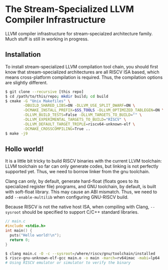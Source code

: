 The Stream-Specialized LLVM Compiler Infrastructure
===================================================

LLVM compiler infrastructure for stream-specialzed architecture family.
Much stuff is still in working in progress.

Installation
------------

To install stream-specialized LLVM compilation tool chain, you should first
know that stream-specialized architectures are all RISCV ISA based, which means
cross-platform compilation is required. Thus, the compilation options are
slightly different.

```sh
$ git clone --recursive [this repo]
$ cd /path/to/this/repo; mkdir build; cd build
$ cmake -G "Unix Makefiles" \
        -DBUILD_SHARED_LIBS=ON -DLLVM_USE_SPLIT_DWARF=ON \
        -DCMAKE_INSTALL_PREFIX=$SS_TOOLS -DLLVM_OPTIMIZED_TABLEGEN=ON \
        -DLLVM_BUILD_TESTS=False -DLLVM_TARGETS_TO_BUILD="" \
        -DLLVM_EXPERIMENTAL_TARGETS_TO_BUILD="RISCV" \
        -DLLVM_DEFAULT_TARGET_TRIPLE=riscv64-unknown-elf \
        -DCMAKE_CROSSCOMPILING=True ..
$ make -j9
```

Hollo world!
------------
It is a little bit tricky to build RISCV binaries with the current LLVM toolchain:
LLVM toolchain so far can only generate codes, but linking is not perfectly supported
yet. Thus, we need to borrow linker from the gnu toolchain.

Clang can only, by default, generate hard-float (floats goes to its specialized
register file) programs, and GNU toolchain, by default, is built with soft-float
library. This may cause an ABI mismatch. Thus, we need to add `--enable-multilib`
when configuring GNU-RISCV build.

Because RISCV is not the native host ISA, when compiling with Clang, `--sysroot` should
be specified to support C/C++ standard libraries.


```C
// main.c
#include <stdio.h>
int main() {
  puts("Hello world!\n");
  return 0;
}
```

```sh
$ clang main.c -O -c --sysroot=/where/riscv/gnu/toolchain/installed
$ riscv-gnu-unknown-elf-gcc main.o -o main -march=rv64imac -mabi=lp64
# Using RISCV emulator or simulator to verify the binary
```
